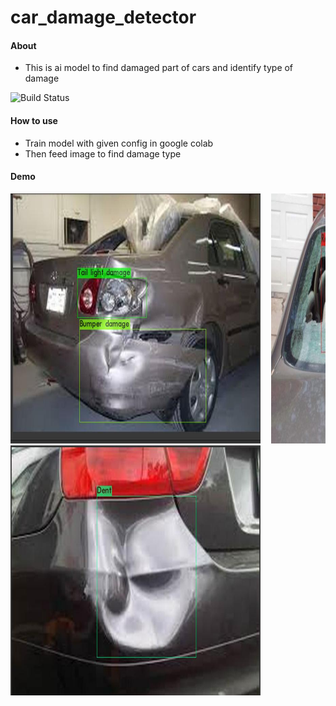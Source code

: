 # car_damage_detector
#### About
- This is ai model to find damaged part of cars and identify type of damage
<img src="https://camo.githubusercontent.com/bfd46b76e8b9b6d5590312462b1d105da4a40746/68747470733a2f2f7472617669732d63692e6f72672f6a6f656d6363616e6e2f64696c6c696e6765722e7376673f6272616e63683d6d6173746572" alt="Build Status" data-canonical-src="https://travis-ci.org/joemccann/dillinger.svg?branch=master" style="max-width:100%;">

#### How to use
- Train model with given config in google colab
- Then feed image to find damage type
#### Demo
<pre>
<img src="https://raw.githubusercontent.com/hkp27299/car_damage_detector/master/Images/0.jpg" width="400" height="400">  <img src="https://raw.githubusercontent.com/hkp27299/car_damage_detector/master/Images/0%20(2).jpg" width="400" height="400">
<img src="https://raw.githubusercontent.com/hkp27299/car_damage_detector/master/Images/0%20(1).jpg" width="400" height="400">
</pre>


